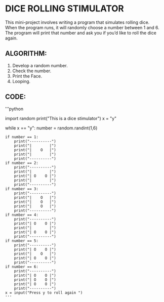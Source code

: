 # DICE ROLLING STIMULATOR

This mini-project involves writing a program that simulates rolling dice. When the program runs, it will randomly choose a number between 1 and 6. The program will print that number and ask you if you’d like to roll the dice again.

## ALGORITHM:
1. Develop a random number.
2. Check the number.
3. Print the Face.
4. Looping.

## CODE:
'''python

import random
print("This is a dice stimulator")
x = "y"

while x == "y":
    number = random.randint(1,6)

    if number == 1:
        print("----------")
        print("|        |")
        print("|    O   |")
        print("|        |")
        print("----------")
    if number == 2:
        print("----------")
        print("|        |")
        print("| O    O |")
        print("|        |")
        print("----------")
    if number == 3:
        print("----------")
        print("|    O   |")
        print("|    O   |")
        print("|    O   |")
        print("----------")
    if number == 4:
        print("----------")
        print("| O    O |")
        print("|        |")
        print("| O    O |")
        print("----------")
    if number == 5:
        print("----------")
        print("| O    O |")
        print("|    O   |")
        print("| O    O |")
        print("----------")
    if number == 6:
        print("----------")
        print("| O    O |")
        print("| O    O |")
        print("| O    O |")
        print("----------")
    x = input("Press y to roll again ")
    '''
    
    
